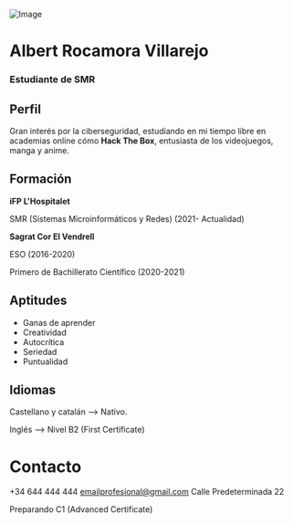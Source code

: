 ![Image](https://a.wattpad.com/useravatar/ryuiteru.256.415944.jpg)

# Albert Rocamora Villarejo
### Estudiante de SMR


## Perfil
Gran interés por la ciberseguridad, estudiando en mi tiempo libre en academias online cómo **Hack The Box**, entusiasta de los videojuegos, manga y anime.


## Formación
**iFP L'Hospitalet**

SMR (Sistemas Microinformáticos y Redes) (2021- Actualidad)


**Sagrat Cor El Vendrell**

ESO (2016-2020)

Primero de Bachillerato Científico (2020-2021)


## Aptitudes
- Ganas de aprender
- Creatividad
- Autocrítica
- Seriedad
- Puntualidad


## Idiomas
Castellano y catalán --> Nativo.

Inglés --> Nivel B2 (First Certificate)


# Contacto 
+34 644 444 444
emailprofesional@gmail.com
Calle Predeterminada 22

Preparando C1 (Advanced Certificate)
